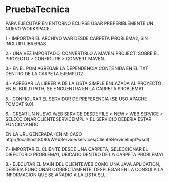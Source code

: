 # PruebaTecnica
PARA EJECUTAR EN ENTORNO ECLIPSE USAR PREFERIBLEMENTE UN NUEVO WORKSPACE:

1.- IMPORTAR EL ARCHIVO WAR DESDE CARPETA PROBLEMA2, SIN INCLUIR LIBRERIAS

2.- UNA VEZ IMPORTADO, CONVERTIRLO A MAVEN PROJECT: SOBRE EL PROYECTO > CONFIGURE > CONVERT MAVEN..

3.- EN EL POM AGREGAR LA DEPENDENCIA CONTENIDA EN EL TXT DENTRO DE LA CARPETA EJEMPLO2

4.- AGREGAR LA LIBRERIA DE LA LISTA SIMPLE ENLAZADA AL PROYECTO EN EL BUILD PATH, SE ENCUENTRA EN LA CARPETA PROBLEMA1

5.- CONFIGURAR EL SERVIDOR DE PREFERENCIA (SE USO APACHE TOMCAT 9.0)

6.- CREAR UN NUEVO WEB SERVICE DESDE FILE > NEW > WEB SERVICE > SELECCIONAR CLIENTESERVICEIMPL > EL SERVICIO DEBERIA ESTAR FUNCIONANDO

EN LA URL GENERADA (EN MI CASO http://localhost:8080/WebService/services/ClienteServiceImpl?wsdl)

7.- IMPORTAR EL CLIENTE DESDE UNA CARPETA, SELECCIONAR EL DIRECTORIO PROBLEMA1, UBICADO DENTRO DE LA CARPETA PROBLEMA1

8.- EJECUTAR EL MAIN DEL CLIENTEWEB COMO UNA JAVA APLICATION, DEBERIA FUNCIONAR CORRECTAMENTE, DESPLEGAR EN LA CONSOLA 
LA INFORMACION QUE SE AÑADIO A LA LISTA SLL.
